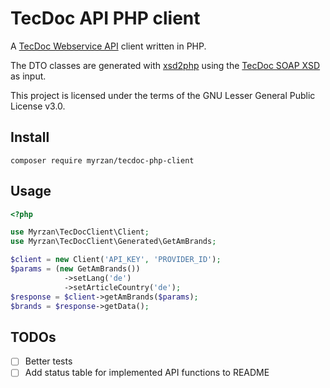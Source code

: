 # TecDoc API PHP client
A [TecDoc Webservice API](http://webservice.tecalliance.services) client written in PHP.

The DTO classes are generated with [xsd2php](https://github.com/goetas-webservices/xsd2php) using the 
[TecDoc SOAP XSD](http://webservice.tecalliance.services/pegasus-3-0/services/TecdocToCatDLB.soapEndpoint?xsd) as input.

This project is licensed under the terms of the GNU Lesser General Public License v3.0.

## Install
```shell script
composer require myrzan/tecdoc-php-client
```

## Usage
```php
<?php

use Myrzan\TecDocClient\Client;
use Myrzan\TecDocClient\Generated\GetAmBrands;

$client = new Client('API_KEY', 'PROVIDER_ID');
$params = (new GetAmBrands())
            ->setLang('de')
            ->setArticleCountry('de');
$response = $client->getAmBrands($params);
$brands = $response->getData();
```

## TODOs
- [ ] Better tests
- [ ] Add status table for implemented API functions to README
